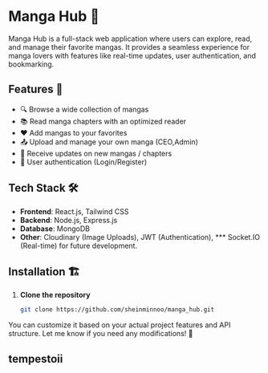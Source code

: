 # Manga Hub 📖

Manga Hub is a full-stack web application where users can explore, read, and manage their favorite mangas. It provides a seamless experience for manga lovers with features like real-time updates, user authentication, and bookmarking.

## Features 🚀

- 🔍 Browse a wide collection of mangas
- 📚 Read manga chapters with an optimized reader
- ❤️ Add mangas to your favorites
- 📤 Upload and manage your own manga (CEO,Admin)
- 🔔 Receive updates on new mangas / chapters
- 💬 User authentication (Login/Register)

## Tech Stack 🛠️

- **Frontend**: React.js, Tailwind CSS
- **Backend**: Node.js, Express.js
- **Database**: MongoDB
- **Other**: Cloudinary (Image Uploads), JWT (Authentication), *** Socket.IO (Real-time) for future development.

## Installation 🏗️

1. **Clone the repository**  
   ```sh
   git clone https://github.com/sheinminnoo/manga_hub.git

You can customize it based on your actual project features and API structure. Let me know if you need any modifications! 🚀
## tempestoii
